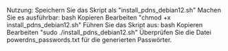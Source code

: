 Nutzung:
Speichern Sie das Skript als "install_pdns_debian12.sh"
Machen Sie es ausführbar:
bash
Kopieren
Bearbeiten
"chmod +x install_pdns_debian12.sh"
Führen Sie das Skript aus:
bash
Kopieren
Bearbeiten
"sudo ./install_pdns_debian12.sh"
Überprüfen Sie die Datei powerdns_passwords.txt für die generierten Passwörter.
